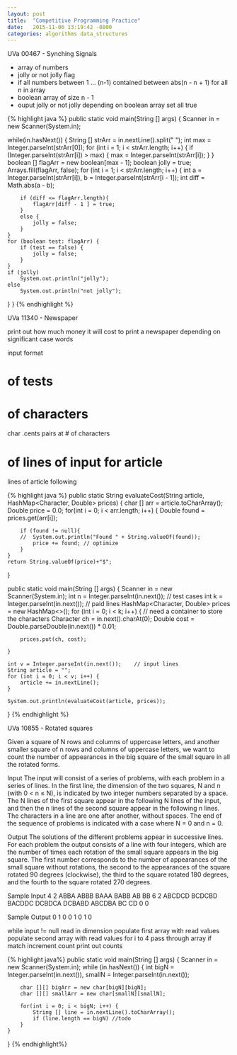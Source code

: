 ```yaml
---
layout: post
title:  "Competitive Programming Practice"
date:   2015-11-06 13:19:42 -0800
categories: algorithms data_structures
---
```

UVa 00467 - Synching Signals 


* array of numbers
* jolly or not jolly flag
* if all numbers between 1 ... (n-1) contained between abs(n - n + 1) for all n in array
* boolean array of size n - 1
* ouput jolly or not jolly depending on boolean array set all true

{% highlight java %}
 public static void main(String [] args) {
   Scanner in = new Scanner(System.in);
  
   while(in.hasNext()) {
   	String [] strArr = in.nextLine().split(" ");
   	int max = Integer.parseInt(strArr[0]);
   	for (int i = 1; i < strArr.length; i++) {
   		if (Integer.parseInt(strArr[i]) > max) {
   			max = Integer.parseInt(strArr[i]);
   		}
   	}
   	boolean [] flagArr = new boolean[max - 1];
   	boolean jolly = true;
   	Arrays.fill(flagArr, false);
   	for (int i = 1; i < strArr.length; i++) {
   		int a = Integer.parseInt(strArr[i]),
   			b = Integer.parseInt(strArr[i - 1]);
   		int diff = Math.abs(a - b);
   		
   		if (diff <= flagArr.length){
   			flagArr[diff - 1 ] = true;
   		}
   		else {
   			jolly = false;
   		}
   	}
   	for (boolean test: flagArr) {
   		if (test == false) {
   			jolly = false;
   		}
   	}
   	if (jolly) 
   		System.out.println("jolly");
   	else
   		System.out.println("not jolly");
   }
 }
{% endhighlight %}




UVa 11340 - Newspaper

print out how much money it will cost to print a newspaper depending on significant case words

input format
# of tests
# of characters
char .cents pairs at # of characters
# of lines of input for article
lines of article following

{% highlight java %}
public static String evaluateCost(String article, HashMap<Character, Double> prices) {
	char [] arr = article.toCharArray();
	Double price = 0.0;
	for(int i = 0; i < arr.length; i++) {
		Double found = prices.get(arr[i]);
		
		if (found != null){
		//	System.out.println("Found " + String.valueOf(found));
			price += found;	// optimize
		}
	}
	return String.valueOf(price)+"$";	
}

public static void main(String [] args) {
	Scanner in = new Scanner(System.in);
	int n = Integer.parseInt(in.next());	// test cases
	int k = Integer.parseInt(in.next());	// paid lines
	HashMap<Character, Double> prices = new HashMap<>();
	for (int i = 0; i < k; i++) {
		// need a container to store the characters
		Character ch = in.next().charAt(0);
		Double cost = Double.parseDouble(in.next()) * 0.01;
	
		prices.put(ch, cost);

	}

	int v = Integer.parseInt(in.next());	// input lines
	String article = "";
	for (int i = 0; i < v; i++) {
		article += in.nextLine();
	}

	System.out.println(evaluateCost(article, prices));
}
{% endhighlight %}



 UVa 10855 - Rotated squares 

 Given a square of N rows and columns of uppercase letters, and another smaller square of n rows and
columns of uppercase letters, we want to count the number of appearances in the big square of the
small square in all the rotated forms.

Input
The input will consist of a series of problems, with each problem in a series of lines. In the first line,
the dimension of the two squares, N and n (with 0 < n ≤ N), is indicated by two integer numbers
separated by a space. The N lines of the first square appear in the following N lines of the input,
and then the n lines of the second square appear in the following n lines. The characters in a line are
one after another, without spaces. The end of the sequence of problems is indicated with a case where
N = 0 and n = 0.

Output
The solutions of the different problems appear in successive lines. For each problem the output consists
of a line with four integers, which are the number of times each rotation of the small square appears in
the big square. The first number corresponds to the number of appearances of the small square without
rotations, the second to the appearances of the square rotated 90 degrees (clockwise), the third to the
square rotated 180 degrees, and the fourth to the square rotated 270 degrees.

Sample Input
4 2
ABBA
ABBB
BAAA
BABB
AB
BB
6 2
ABCDCD
BCDCBD
BACDDC
DCBDCA
DCBABD
ABCDBA
BC
CD
0 0

Sample Output
0 1 0 0
1 0 1 0

while input != null
read in dimension
populate first array with read values
populate second array with read values
for i to 4 
	pass through array
	if match increment count
print out counts

{% highlight java%}
public static void main(String [] args) {
	Scanner in = new Scanner(System.in);
	while (in.hasNext()) {
		int bigN = Integer.parseInt(in.next()), smallN = Integer.parseInt(in.next());

		char [][] bigArr = new char[bigN][bigN];
		char [][] smallArr = new char[smallN][smallN];

		for(int i = 0; i < bigN; i++) {
			String [] line = in.nextLine().toCharArray();
			if (line.length == bigN) //todo
		}
	}
}
{% endhighlight%}
